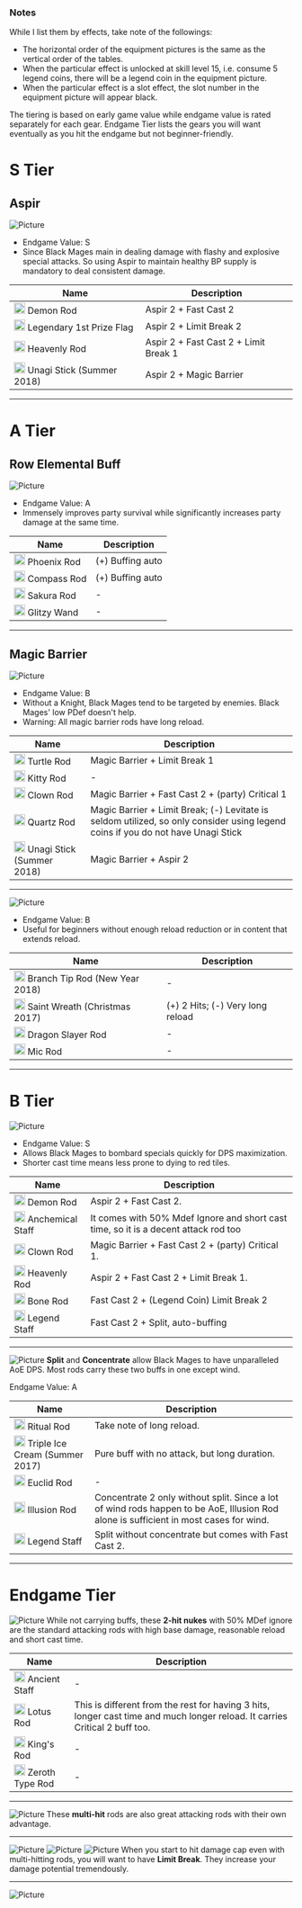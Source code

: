 ### Notes
While I list them by effects, take note of the followings:
* The horizontal order of the equipment pictures is the same as the vertical order of the tables.
* When the particular effect is unlocked at skill level 15, i.e. consume 5 legend coins, there will be a legend coin in the equipment picture.
* When the particular effect is a slot effect, the slot number in the equipment picture will appear black.

The tiering is based on early game value while endgame value is rated separately for each gear. Endgame Tier lists the gears you will want eventually as you hit the endgame but not beginner-friendly.

# S Tier

## Aspir

![Picture](https://caelum.s-ul.eu/flist/0MC0hVZO.png)
* Endgame Value: S
* Since Black Mages main in dealing damage with flashy and explosive special attacks. So using Aspir to maintain healthy BP supply is mandatory to deal consistent damage.

Name | Description
---|---
<img src="https://caelum.s-ul.eu/2p740des.png" width="20" alt="Fire"> Demon Rod | Aspir 2 + Fast Cast 2
<img src="https://caelum.s-ul.eu/Ei5MWQfu.png" width="20" alt="Water"> Legendary 1st Prize Flag | Aspir 2 + Limit Break 2
<img src="https://caelum.s-ul.eu/hLKNs6KH.png" width="20" alt="Earth"> Heavenly Rod | Aspir 2 + Fast Cast 2 + Limit Break 1
<img src="https://caelum.s-ul.eu/d7KNBOoa.png" width="20" alt="Wind"> Unagi Stick (Summer 2018) | Aspir 2 + Magic Barrier

***

# A Tier

## Row Elemental Buff

![Picture](https://caelum.s-ul.eu/flist/11AiwgY3.png)
* Endgame Value: A
* Immensely improves party survival while significantly increases party damage at the same time.

Name | Description
---|---
<img src="https://caelum.s-ul.eu/2p740des.png" width="20" alt="Fire"> Phoenix Rod | (+) Buffing auto
<img src="https://caelum.s-ul.eu/Ei5MWQfu.png" width="20" alt="Water"> Compass Rod | (+) Buffing auto
<img src="https://caelum.s-ul.eu/hLKNs6KH.png" width="20" alt="Earth"> Sakura Rod | -
<img src="https://caelum.s-ul.eu/d7KNBOoa.png" width="20" alt="Wind"> Glitzy Wand | - 

***

## Magic Barrier

![Picture](https://caelum.s-ul.eu/flist/aRbl5QSX.png)
* Endgame Value: B
* Without a Knight, Black Mages tend to be targeted by enemies. Black Mages' low PDef doesn't help.
* Warning: All magic barrier rods have long reload.

Name | Description
---|---
<img src="https://caelum.s-ul.eu/2p740des.png" width="20" alt="Fire"> Turtle Rod | Magic Barrier + Limit Break 1
<img src="https://caelum.s-ul.eu/Ei5MWQfu.png" width="20" alt="Water"> Kitty Rod | -
<img src="https://caelum.s-ul.eu/hLKNs6KH.png" width="20" alt="Earth"> Clown Rod | Magic Barrier + Fast Cast 2 + (party) Critical 1
<img src="https://caelum.s-ul.eu/d7KNBOoa.png" width="20" alt="Wind"> Quartz Rod | Magic Barrier + Limit Break; (-) Levitate is seldom utilized, so only consider using legend coins if you do not have Unagi Stick
<img src="https://caelum.s-ul.eu/d7KNBOoa.png" width="20" alt="Wind"> Unagi Stick (Summer 2018) | Magic Barrier + Aspir 2

***

![Picture](https://caelum.s-ul.eu/flist/BqyiO2Y4.png)
* Endgame Value: B
* Useful for beginners without enough reload reduction or in content that extends reload.

Name | Description
---|---
<img src="https://caelum.s-ul.eu/2p740des.png" width="20" alt="Fire"> Branch Tip Rod (New Year 2018) | -
<img src="https://caelum.s-ul.eu/Ei5MWQfu.png" width="20" alt="Water"> Saint Wreath (Christmas 2017) | (+) 2 Hits; (-) Very long reload
<img src="https://caelum.s-ul.eu/hLKNs6KH.png" width="20" alt="Earth"> Dragon Slayer Rod | -
<img src="https://caelum.s-ul.eu/d7KNBOoa.png" width="20" alt="Wind"> Mic Rod | -

***

# B Tier

![Picture](https://caelum.s-ul.eu/flist/5wTQct1G.png)
* Endgame Value: S
* Allows Black Mages to bombard specials quickly for DPS maximization.
* Shorter cast time means less prone to dying to red tiles.

Name | Description
---|---
<img src="https://caelum.s-ul.eu/2p740des.png" width="20" alt="Fire"> Demon Rod | Aspir 2 + Fast Cast 2.
<img src="https://caelum.s-ul.eu/Ei5MWQfu.png" width="20" alt="Water"> Anchemical Staff | It comes with 50% Mdef Ignore and short cast time, so it is a decent attack rod too
<img src="https://caelum.s-ul.eu/hLKNs6KH.png" width="20" alt="Earth"> Clown Rod | Magic Barrier + Fast Cast 2 + (party) Critical 1.
<img src="https://caelum.s-ul.eu/hLKNs6KH.png" width="20" alt="Earth"> Heavenly Rod | Aspir 2 + Fast Cast 2 + Limit Break 1.
<img src="https://caelum.s-ul.eu/d7KNBOoa.png" width="20" alt="Wind"> Bone Rod | Fast Cast 2 + (Legend Coin) Limit Break 2
<img src="https://caelum.s-ul.eu/d7KNBOoa.png" width="20" alt="Wind"> Legend Staff | Fast Cast 2 + Split, auto-buffing

***

![Picture](https://caelum.s-ul.eu/flist/JDJ1BcNn.png)
**Split** and **Concentrate** allow Black Mages to have unparalleled AoE DPS. Most rods carry these two buffs in one except wind.

Endgame Value: A

Name | Description
---|---
<img src="https://caelum.s-ul.eu/2p740des.png" width="20" alt="Fire"> Ritual Rod | Take note of long reload.
<img src="https://caelum.s-ul.eu/Ei5MWQfu.png" width="20" alt="Water"> Triple Ice Cream (Summer 2017) | Pure buff with no attack, but long duration.
<img src="https://caelum.s-ul.eu/hLKNs6KH.png" width="20" alt="Earth"> Euclid Rod | -
<img src="https://caelum.s-ul.eu/d7KNBOoa.png" width="20" alt="Wind"> Illusion Rod | Concentrate 2 only without split. Since a lot of wind rods happen to be AoE, Illusion Rod alone is sufficient in most cases for wind. 
<img src="https://caelum.s-ul.eu/d7KNBOoa.png" width="20" alt="Wind"> Legend Staff | Split without concentrate but comes with Fast Cast 2. 

***

# Endgame Tier

![Picture](https://caelum.s-ul.eu/flist/pDKt2wvR.png)
While not carrying buffs, these **2-hit nukes** with 50% MDef ignore are the standard attacking rods with high base damage, reasonable reload and short cast time.

Name | Description
---|---
<img src="https://caelum.s-ul.eu/2p740des.png" width="20" alt="Fire"> Ancient Staff | -
<img src="https://caelum.s-ul.eu/2p740des.png" width="20" alt="Fire"> Lotus Rod | This is different from the rest for having 3 hits, longer cast time and much longer reload. It carries Critical 2 buff too.
<img src="https://caelum.s-ul.eu/Ei5MWQfu.png" width="20" alt="Water"> King's Rod | -
<img src="https://caelum.s-ul.eu/hLKNs6KH.png" width="20" alt="Earth"> Zeroth Type Rod | -

***

![Picture](https://caelum.s-ul.eu/flist/yP4bbIsZ.png)
These **multi-hit** rods are also great attacking rods with their own advantage.

***

![Picture](https://caelum.s-ul.eu/flist/ioieeVQO.png)
![Picture](https://caelum.s-ul.eu/flist/EQ5vtTT8.png)
![Picture](https://caelum.s-ul.eu/flist/NsSxIwu5.png)
When you start to hit damage cap even with multi-hitting rods, you will want to have **Limit Break**. They increase your damage potential tremendously.

***

![Picture](https://caelum.s-ul.eu/flist/3lo3G5hC.png)

